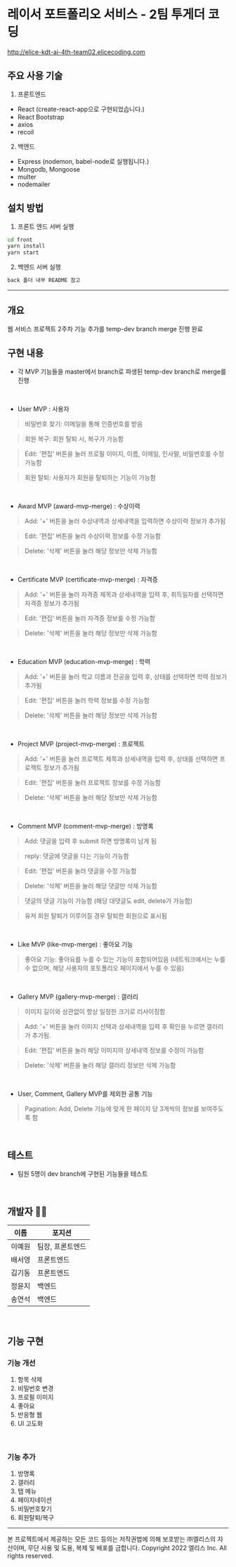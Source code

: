 # 레이서 포트폴리오 서비스 - 2팀 투게더 코딩

http://elice-kdt-ai-4th-team02.elicecoding.com

## 주요 사용 기술

1. 프론트엔드

- React (create-react-app으로 구현되었습니다.)
- React Bootstrap
- axios
- recoil

2. 백엔드

- Express (nodemon, babel-node로 실행됩니다.)
- Mongodb, Mongoose
- multer
- nodemailer

## 설치 방법

1. 프론트 엔드 서버 실행

```bash
cd front
yarn install
yarn start
```

2. 백엔드 서버 실행

```bash
back 폴더 내부 README 참고
```

---

## 개요
웹 서비스 프로젝트 2주차 기능 추가를 temp-dev branch merge 진행 완료

## 구현 내용
- 각 MVP 기능들을 master에서 branch로 파생된 temp-dev branch로 merge를 진행

<br>

- User MVP : 사용자
> 비밀번호 찾기: 이메일을 통해 인증번호를 받음

> 회원 복구: 회원 탈퇴 시, 복구가 가능함

> Edit: '편집' 버튼을 눌러 프로필 이미지, 이름, 이메일, 인사말, 비밀번호를 수정 가능함

> 회원 탈퇴: 사용자가 회원을 탈퇴하는 기능이 가능함

<br>

- Award MVP (award-mvp-merge) : 수상이력
> Add: '+' 버튼을 눌러 수상내역과 상세내역을 입력하면 수상이력 정보가 추가됨

> Edit: '편집' 버튼을 눌러 수상이력 정보를 수정 가능함

> Delete: '삭제' 버튼을 눌러 해당 정보만 삭제 가능함

<br>

- Certificate MVP (certificate-mvp-merge) : 자격증
> Add: '+' 버튼을 눌러 자격증 제목과 상세내역을 입력 후, 취득일자를 선택하면 자격증 정보가 추가됨

> Edit: '편집' 버튼을 눌러 자격증 정보를 수정 가능함

> Delete: '삭제' 버튼을 눌러 해당 정보만 삭제 가능함

<br>

- Education MVP (education-mvp-merge) : 학력
> Add: '+' 버튼을 눌러 학교 이름과 전공을 입력 후, 상태를 선택하면 학력 정보가 추가됨

> Edit: '편집' 버튼을 눌러 학력 정보를 수정 가능함

> Delete: '삭제' 버튼을 눌러 해당 정보만 삭제 가능함

<br>

- Project MVP (project-mvp-merge) : 프로젝트
> Add: '+' 버튼을 눌러 프로젝트 제목과 상세내역을 입력 후, 상태를 선택하면 프로젝트 정보가 추가됨

> Edit: '편집' 버튼을 눌러 프로젝트 정보를 수정 가능함

> Delete: '삭제' 버튼을 눌러 해당 정보만 삭제 가능함

<br>

- Comment MVP (comment-mvp-merge) : 방명록
> Add: 댓글을 입력 후 submit 하면 방명록이 남게 됨

> reply: 댓글에 댓글을 다는 기능이 가능함

> Edit: '편집' 버튼을 눌러 댓글을 수정 가능함

> Delete: '삭제' 버튼을 눌러 해당 댓글만 삭제 가능함

> 댓글의 댓글 기능이 가능함 (해당 대댓글도 edit, delete가 가능함)

> 유저 회원 탈퇴가 이루어질 경우 탈퇴한 회원으로 표시됨

<br>

- Like MVP (like-mvp-merge) : 좋아요 기능
> 좋아요 기능: 좋아요를 누를 수 있는 기능이 포함되어있음 (네트워크에서는 누를 수 없으며, 해당 사용자의 포토폴리오 페이지에서 누를 수 있음)

<br>

- Gallery MVP (gallery-mvp-merge) : 갤러리
> 이미지 길이와 상관없이 항상 일정한 크기로 리사이징함

> Add: '+' 버튼을 눌러 이미지 선택과 상세내역을 입력 후 확인을 누르면 갤러리가 추가됨.

> Edit: '편집' 버튼을 눌러 해당 이미지의 상세내역 정보를 수정이 가능함

> Delete: '삭제' 버튼을 눌러 해당 갤러리 정보만 삭제 가능함

<br>

- User, Comment, Gallery MVP를 제외한 공통 기능
> Pagination: Add, Delete 기능에 맞게 한 페이지 당 3개씩의 정보를 보여주도록 함

<br>

## 테스트
- 팀원 5명이 dev branch에 구현된 기능들을 테스트

<br>

## 개발자 👨‍💻
|이름|포지션|
|------|---|
|이예원|팀장, 프론트엔드|
|배서영|프론트엔드|
|김기동|프론트엔드|
|정윤지|백엔드|
|송연석|백엔드|

<br>

## 기능 구현
### 기능 개선
1. 항목 삭제
2. 비밀번호 변경
3. 프로필 이미지
4. 좋아요
5. 반응형 웹
6. UI 고도화

<br>

### 기능 추가
1. 방명록
2. 갤러리
3. 탭 메뉴
4. 페이지네이션
5. 비밀번호찾기
6. 회원탈퇴/복구


---

본 프로젝트에서 제공하는 모든 코드 등의는 저작권법에 의해 보호받는 ㈜엘리스의 자산이며, 무단 사용 및 도용, 복제 및 배포를 금합니다.
Copyright 2022 엘리스 Inc. All rights reserved.
